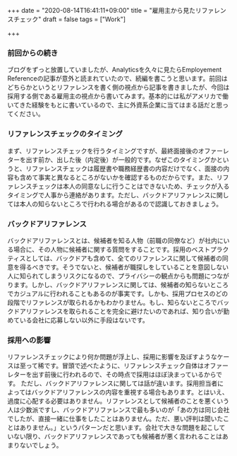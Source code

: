 +++
date = "2020-08-14T16:41:11+09:00"
title = "雇用主から見たリファレンスチェック"
draft = false
tags = ["Work"]

+++

### 前回からの続き
ブログをずっと放置していましたが、Analyticsを久々に見たらEmployement Referenceの記事が意外と読まれていたので、続編を書こうと思います。前回はどちらかというとリファレンスを書く側の視点から記事を書きましたが、今回は採用する側である雇用主の視点から書いてみます。基本的には私がアメリカで働いてきた経験をもとに書いているので、主に外資系企業に当てはまる話だと思ってください。


### リファレンスチェックのタイミング

まず、リファレンスチェックを行うタイミングですが、最終面接後のオファーレターを出す前か、出した後（内定後）が一般的です。なぜこのタイミングかというと、リファレンスチェックは履歴書や職務経歴書の内容だけでなく、面接の内容も含めて事実と異なるところがないかを確認するものだからです。また、リファレンスチェックは本人の同意なしに行うことはできないため、チェックが入るタイミングで人事から連絡があります。ただし、バックドアリファレンスに関しては本人の知らないところで行われる場合があるので認識しておきましょう。


### バックドアリファレンス

バックドアリファレンスとは、候補者を知る人物（前職の同僚など）が社内にいる場合に、その人物に候補者に関する質問をすることです。採用のベストプラクティスとしては、バックドアも含めて、全てのリファレンスに関して候補者の同意を得るべきです。そうでないと、候補者が職探しをしていることを意図しない人に知られてしまうリスクになるので、プライバシーの観点からも問題につながります。しかし、バックドアリファレンスに関しては、候補者の知らないところでカジュアルに行われることもあるのが事実です。しかも、採用プロセスのどの段階でリファレンスが取られるかもわかりません。もし、知らないところでバックドアリファレンスを取られることを完全に避けたいのであれば、知り合いが勤めている会社に応募しない以外に手段はないです。

### 採用への影響

リファレンスチェックにより何か問題が浮上し、採用に影響を及ぼすようなケースは至って稀です。冒頭で述べたように、リファレンスチェック自体はオファーレターを出す前後に行われるので、その時点で採用はほぼ決まっているからです。
ただし、バックドアリファレンスに関しては話が違います。採用担当者によってはバックドアリファレンスの内容を重視する場合もあります。とはいえ、過度に心配する必要はありません。リファレンスとして候補者のことを悪くいう人は少数派ですし、バックドアリファレンスで最も多いのが「あの方は同じ会社でしたが、直接一緒に仕事をしたことはありません。ただ、悪い評判は聞いたことはありません。」というパターンだと思います。会社で大きな問題を起こしていない限り、バックドアリファレンスであっても候補者が悪く言われることはあまりないでしょう。




